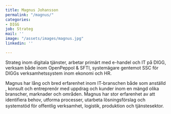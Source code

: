 ```yaml
---
title: Magnus Johansson
permalink: "/magnus/"
categories:
- DIGG
job: Strateg
mail: ''
image: "/assets/images/magnus.jpg"
linkedin: ''

---
```

Strateg inom digitala tjänster, arbetar primärt med e-handel och IT på DIGG, verksam både inom OpenPeppol & SFTI, systemägare gentemot SSC för DIGGs verksamhetssystem inom ekonomi och HR.

Magnus har lång och bred erfarenhet inom IT-branschen både som anställd , konsult och entreprenör med uppdrag och kunder inom en mängd olika branscher, marknader och områden. Magnus har stor erfarenhet av att identiﬁera behov, utforma processer, utarbeta lösningsförslag och systemstöd för oﬀentlig verksamhet, logistik, produktion och tjänstesektor.